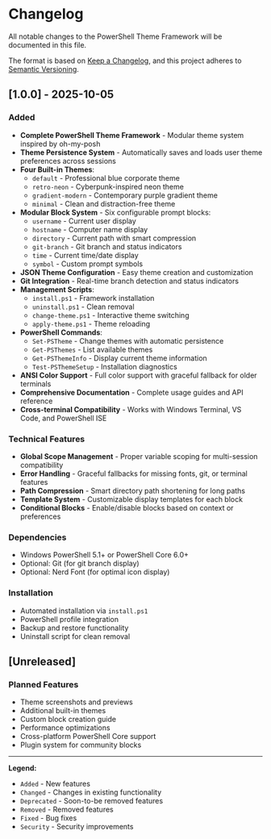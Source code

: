 # Changelog

All notable changes to the PowerShell Theme Framework will be documented in this file.

The format is based on [Keep a Changelog](https://keepachangelog.com/en/1.0.0/),
and this project adheres to [Semantic Versioning](https://semver.org/spec/v2.0.0.html).

## [1.0.0] - 2025-10-05

### Added
- **Complete PowerShell Theme Framework** - Modular theme system inspired by oh-my-posh
- **Theme Persistence System** - Automatically saves and loads user theme preferences across sessions
- **Four Built-in Themes**:
  - `default` - Professional blue corporate theme
  - `retro-neon` - Cyberpunk-inspired neon theme
  - `gradient-modern` - Contemporary purple gradient theme
  - `minimal` - Clean and distraction-free theme
- **Modular Block System** - Six configurable prompt blocks:
  - `username` - Current user display
  - `hostname` - Computer name display
  - `directory` - Current path with smart compression
  - `git-branch` - Git branch and status indicators
  - `time` - Current time/date display
  - `symbol` - Custom prompt symbols
- **JSON Theme Configuration** - Easy theme creation and customization
- **Git Integration** - Real-time branch detection and status indicators
- **Management Scripts**:
  - `install.ps1` - Framework installation
  - `uninstall.ps1` - Clean removal
  - `change-theme.ps1` - Interactive theme switching
  - `apply-theme.ps1` - Theme reloading
- **PowerShell Commands**:
  - `Set-PSTheme` - Change themes with automatic persistence
  - `Get-PSThemes` - List available themes
  - `Get-PSThemeInfo` - Display current theme information
  - `Test-PSThemeSetup` - Installation diagnostics
- **ANSI Color Support** - Full color support with graceful fallback for older terminals
- **Comprehensive Documentation** - Complete usage guides and API reference
- **Cross-terminal Compatibility** - Works with Windows Terminal, VS Code, and PowerShell ISE

### Technical Features
- **Global Scope Management** - Proper variable scoping for multi-session compatibility
- **Error Handling** - Graceful fallbacks for missing fonts, git, or terminal features
- **Path Compression** - Smart directory path shortening for long paths
- **Template System** - Customizable display templates for each block
- **Conditional Blocks** - Enable/disable blocks based on context or preferences

### Dependencies
- Windows PowerShell 5.1+ or PowerShell Core 6.0+
- Optional: Git (for git branch display)
- Optional: Nerd Font (for optimal icon display)

### Installation
- Automated installation via `install.ps1`
- PowerShell profile integration
- Backup and restore functionality
- Uninstall script for clean removal

## [Unreleased]

### Planned Features
- Theme screenshots and previews
- Additional built-in themes
- Custom block creation guide
- Performance optimizations
- Cross-platform PowerShell Core support
- Plugin system for community blocks

---

**Legend:**
- `Added` - New features
- `Changed` - Changes in existing functionality  
- `Deprecated` - Soon-to-be removed features
- `Removed` - Removed features
- `Fixed` - Bug fixes
- `Security` - Security improvements